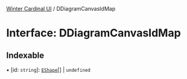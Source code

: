 [Winter Cardinal UI](../README.md) / DDiagramCanvasIdMap

# Interface: DDiagramCanvasIdMap

## Indexable

▪ [id: `string`]: [`EShape`](EShape.md)[] \| `undefined`
